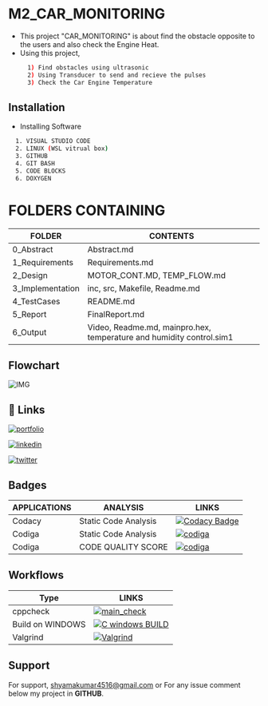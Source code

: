 # M2_CAR_MONITORING
* This project "CAR_MONITORING" is about find the obstacle opposite to the users and also check the Engine Heat.
* Using this project,
    ```bash
      1) Find obstacles using ultrasonic
      2) Using Transducer to send and recieve the pulses
      3) Check the Car Engine Temperature
    ```
## Installation

* Installing Software
```bash
  1. VISUAL STUDIO CODE
  2. LINUX (WSL vitrual box)
  3. GITHUB
  4. GIT BASH 
  5. CODE BLOCKS
  6. DOXYGEN
```
# FOLDERS CONTAINING

| FOLDER | CONTENTS |
| ------ | -------- |
| 0_Abstract | Abstract.md |
| 1_Requirements | Requirements.md |
| 2_Design | MOTOR_CONT.MD, TEMP_FLOW.md |
| 3_Implementation | inc, src, Makefile, Readme.md |
| 4_TestCases | README.md |
| 5_Report | FinalReport.md |
| 6_Output | Video, Readme.md, mainpro.hex, temperature and humidity control.sim1 |

## Flowchart

![IMG](https://user-images.githubusercontent.com/101013448/164893446-cfc2f257-23b9-4a54-abed-e815993fc763.jpg)

## 🔗 Links
[![portfolio](https://img.shields.io/badge/my_portfolio-000?style=for-the-badge&logo=ko-fi&logoColor=white)](https://github.com/Shyam2526)

[![linkedin](https://img.shields.io/badge/linkedin-0A66C2?style=for-the-badge&logo=linkedin&logoColor=white)](https://www.linkedin.com/in/shyamkumar-r-647786201/)

[![twitter](https://img.shields.io/badge/twitter-1DA1F2?style=for-the-badge&logo=twitter&logoColor=white)](https://twitter.com/shyamkumar2526)

## Badges 

| APPLICATIONS | ANALYSIS | LINKS |
|--------------|----------|---------------------|
|Codacy | Static Code Analysis | [![Codacy Badge](https://app.codacy.com/project/badge/Grade/bfa8db013be648bdb5f1a6d37bf6970c)](https://www.codacy.com/gh/Shyam2526/M2_CAR_MONITORING/dashboard?utm_source=github.com&amp;utm_medium=referral&amp;utm_content=Shyam2526/M2_CAR_MONITORING&amp;utm_campaign=Badge_Grade)|
| Codiga | Static Code Analysis | [![codiga](https://img.shields.io/badge/CODIGA_GRADE-A-red.svg)](https://api.codiga.io/project/33070/status/svg)|
| Codiga | CODE QUALITY SCORE | [![codiga](https://img.shields.io/badge/CODIGA_QUALITY_SCORE-100-skyblue.svg)](https://api.codiga.io/project/33070/score/svg) |

## Workflows

  | Type  | LINKS  |
  |-------|--------|
  |cppcheck |  [![main_check](https://github.com/Shyam2526/M2_CAR_MONITORING/actions/workflows/c-cpp.yml/badge.svg)](https://github.com/Shyam2526/M2_CAR_MONITORING/actions/workflows/c-cpp.yml) |
  | Build on WINDOWS | [![C windows BUILD](https://github.com/Shyam2526/M2_CAR_MONITORING/actions/workflows/makefile.yml/badge.svg)](https://github.com/Shyam2526/M2_CAR_MONITORING/actions/workflows/makefile.yml) |
  | Valgrind | [![Valgrind](https://github.com/Shyam2526/M2_CAR_MONITORING/actions/workflows/valgrind.yml/badge.svg)](https://github.com/Shyam2526/M2_CAR_MONITORING/actions/workflows/valgrind.yml) |
  

## Support

For support, shyamakumar4516@gmail.com or For any issue comment below my project in __GITHUB__.
